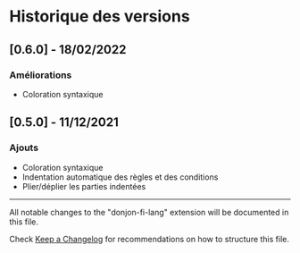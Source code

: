 # Historique des versions

## [0.6.0] - 18/02/2022
### Améliorations

- Coloration syntaxique

## [0.5.0] - 11/12/2021
### Ajouts

- Coloration syntaxique
- Indentation automatique des règles et des conditions
- Plier/déplier les parties indentées

----------------------

All notable changes to the "donjon-fi-lang" extension will be documented in this file.

Check [Keep a Changelog](http://keepachangelog.com/) for recommendations on how to structure this file.
